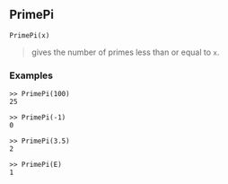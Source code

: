 ## PrimePi

```
PrimePi(x)
```

> gives the number of primes less than or equal to `x`.
 
### Examples

```
>> PrimePi(100)
25

>> PrimePi(-1)
0

>> PrimePi(3.5)
2

>> PrimePi(E)
1
```